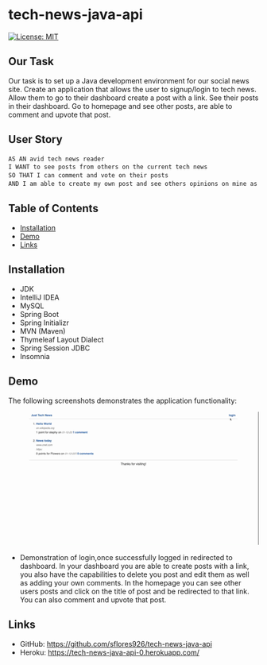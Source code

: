 # tech-news-java-api

[![License: MIT](https://img.shields.io/badge/License-MIT-blue.svg)](https://opensource.org/licenses/MIT)

## Our Task
Our task is to set up a Java development environment for our social news site. Create an application that allows the user to signup/login to tech news. Allow them to go to their dashboard create a post with a link. See their posts in their dashboard. Go to homepage and see other posts, are able to comment and upvote that post.   

## User Story

```md
AS AN avid tech news reader
I WANT to see posts from others on the current tech news 
SO THAT I can comment and vote on their posts 
AND I am able to create my own post and see others opinions on mine as well.
```

## Table of Contents

- [Installation](#installation)
- [Demo](#demo)
- [Links](#links)

## Installation

* JDK
* IntelliJ IDEA
* MySQL
* Spring Boot
* Spring Initializr
* MVN (Maven)
* Thymeleaf Layout Dialect 
* Spring Session JDBC
* Insomnia



## Demo

The following screenshots demonstrates the application functionality:

![Homepage - Just Tech News.gif](Homepage%20-%20Just%20Tech%20News.gif)
* Demonstration of login,once successfully logged in redirected to dashboard. In your dashboard you are able to create posts with a link, you also have the capabilities to delete you post and edit them as well as adding your own comments. In the homepage you can see other users posts and click on the title of post and be redirected to that link. You can also comment and upvote that post. 



## Links

* GitHub: https://github.com/sflores926/tech-news-java-api
* Heroku: https://tech-news-java-api-0.herokuapp.com/
